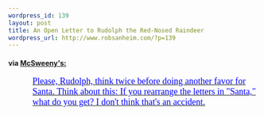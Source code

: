 ```yaml
--- 
wordpress_id: 139
layout: post
title: An Open Letter to Rudolph the Red-Nosed Raindeer
wordpress_url: http://www.robsanheim.com/?p=139
---
```

<h4>via <a href="http://www.mcsweeneys.net/">McSweeny's:</a></h4>
<a href="http://www.mcsweeneys.net/links/openletters/#RudolphtheRedNosedRei"><blockquote style="font-size: large; font-family: serif; color:blue; border-left: none">Please, Rudolph, think twice before doing another favor for Santa. Think about this: If you rearrange the letters in "Santa," what do you get? I don't think that's an accident.</blockquote></a>
